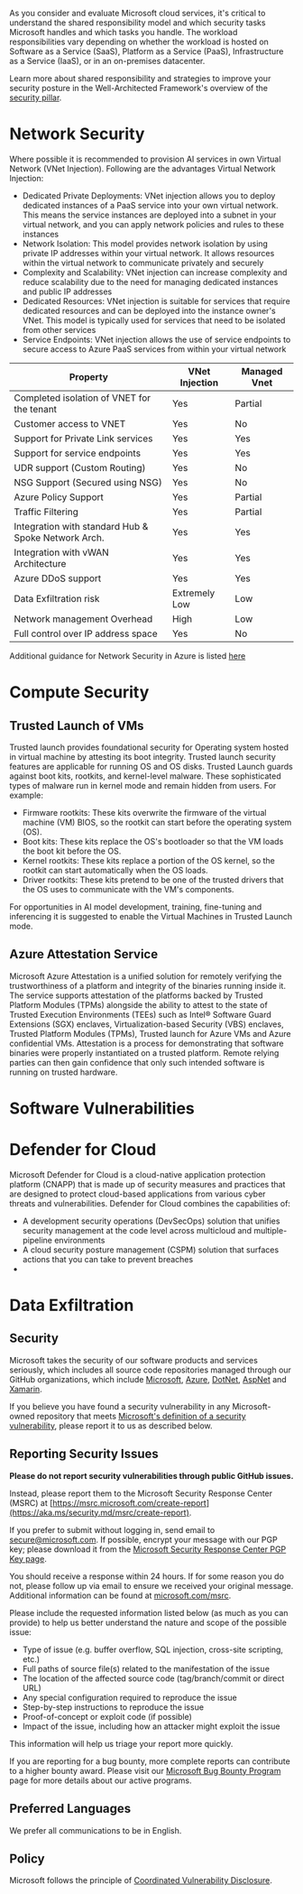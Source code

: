<!-- BEGIN MICROSOFT SECURITY.MD V0.0.9 BLOCK -->

As you consider and evaluate Microsoft cloud services, it's critical to understand the shared responsibility model and which security tasks Microsoft handles and which tasks you handle. The workload responsibilities vary depending on whether the workload is hosted on Software as a Service (SaaS), Platform as a Service (PaaS), Infrastructure as a Service (IaaS), or in an on-premises datacenter.

Learn more about shared responsibility and strategies to improve your security posture in the Well-Architected Framework's overview of the [security pillar](https://learn.microsoft.com/en-us/azure/well-architected/security/).

# Network Security
Where possible it is recommended to provision AI services in own Virtual Network (VNet Injection). Following are the advantages 
Virtual Network Injection: 
- Dedicated Private Deployments: VNet injection allows you to deploy dedicated instances of a PaaS service into your own virtual network. This means the service instances are deployed into a subnet in your virtual network, and you can apply network policies and rules to these instances 
- Network Isolation: This model provides network isolation by using private IP addresses within your virtual network. It allows resources within the virtual network to communicate privately and securely 
- Complexity and Scalability: VNet injection can increase complexity and reduce scalability due to the need for managing dedicated instances and public IP addresses 
- Dedicated Resources: VNet injection is suitable for services that require dedicated resources and can be deployed into the instance owner's VNet. This model is typically used for services that need to be isolated from other services 
- Service Endpoints: VNet injection allows the use of service endpoints to secure access to Azure PaaS services from within your virtual network
  
| Property                                            | VNet Injection                     |   Managed Vnet                 |                                                                                                    
|-----------------------------------------------------|------------------------------------|--------------------------------|
| Completed isolation of VNET for the tenant          |        Yes                         | Partial                        |
|Customer access to VNET                              |        Yes                         | No                             |
|Support for Private Link services                    |        Yes                         | Yes                            |
|Support for service endpoints                        |        Yes                         | Yes                            |
|UDR support (Custom Routing)                         |        Yes                         | No                             |
|NSG Support (Secured using NSG)                      |        Yes                         | No                             |
|Azure Policy Support                                 |        Yes                         | Partial                        |
|Traffic Filtering                                    |        Yes                         | Partial                        |
|Integration with standard Hub & Spoke Network Arch.  |        Yes                         | Yes                            |
|Integration with vWAN Architecture                   |        Yes                         | Yes                            |
|Azure DDoS support                                   |        Yes                         | Yes                            |
|Data Exfiltration risk                               |        Extremely Low               | Low                            |
|Network management Overhead                          |        High                        | Low                            |
|Full control over IP address space                   |        Yes                         | No                             |

Additional guidance for Network Security in Azure is listed [here](https://learn.microsoft.com/en-us/security/benchmark/azure/security-control-network-security)

# Compute Security 

## Trusted Launch of VMs
Trusted launch provides foundational security for Operating system hosted in virtual machine by attesting its boot integrity. Trusted launch security features are applicable for running OS and OS disks. Trusted Launch guards against boot kits, rootkits, and kernel-level malware. These sophisticated types of malware run in kernel mode and remain hidden from users. For example:

 - Firmware rootkits: These kits overwrite the firmware of the virtual machine (VM) BIOS, so the rootkit can start before the operating system (OS).
 - Boot kits: These kits replace the OS's bootloader so that the VM loads the boot kit before the OS.
 - Kernel rootkits: These kits replace a portion of the OS kernel, so the rootkit can start automatically when the OS loads.
 - Driver rootkits: These kits pretend to be one of the trusted drivers that the OS uses to communicate with the VM's components.

For opportunities in AI model development, training, fine-tuning and inferencing it is suggested to enable the Virtual Machines in Trusted Launch mode. 

## Azure Attestation Service
Microsoft Azure Attestation is a unified solution for remotely verifying the trustworthiness of a platform and integrity of the binaries running inside it. The service supports attestation of the platforms backed by Trusted Platform Modules (TPMs) alongside the ability to attest to the state of Trusted Execution Environments (TEEs) such as Intel® Software Guard Extensions (SGX) enclaves, Virtualization-based Security (VBS) enclaves, Trusted Platform Modules (TPMs), Trusted launch for Azure VMs and Azure confidential VMs. Attestation is a process for demonstrating that software binaries were properly instantiated on a trusted platform. Remote relying parties can then gain confidence that only such intended software is running on trusted hardware.

# Software Vulnerabilities

# Defender for Cloud
Microsoft Defender for Cloud is a cloud-native application protection platform (CNAPP) that is made up of security measures and practices that are designed to protect cloud-based applications from various cyber threats and vulnerabilities. Defender for Cloud combines the capabilities of:
 - A development security operations (DevSecOps) solution that unifies security management at the code level across multicloud and multiple-pipeline environments
 - A cloud security posture management (CSPM) solution that surfaces actions that you can take to prevent breaches
 - 
# Data Exfiltration 





## Security

Microsoft takes the security of our software products and services seriously, which includes all source code repositories managed through our GitHub organizations, which include [Microsoft](https://github.com/Microsoft), [Azure](https://github.com/Azure), [DotNet](https://github.com/dotnet), [AspNet](https://github.com/aspnet) and [Xamarin](https://github.com/xamarin).

If you believe you have found a security vulnerability in any Microsoft-owned repository that meets [Microsoft's definition of a security vulnerability](https://aka.ms/security.md/definition), please report it to us as described below.

## Reporting Security Issues

**Please do not report security vulnerabilities through public GitHub issues.**

Instead, please report them to the Microsoft Security Response Center (MSRC) at [https://msrc.microsoft.com/create-report](https://aka.ms/security.md/msrc/create-report).

If you prefer to submit without logging in, send email to [secure@microsoft.com](mailto:secure@microsoft.com).  If possible, encrypt your message with our PGP key; please download it from the [Microsoft Security Response Center PGP Key page](https://aka.ms/security.md/msrc/pgp).

You should receive a response within 24 hours. If for some reason you do not, please follow up via email to ensure we received your original message. Additional information can be found at [microsoft.com/msrc](https://www.microsoft.com/msrc). 

Please include the requested information listed below (as much as you can provide) to help us better understand the nature and scope of the possible issue:

  * Type of issue (e.g. buffer overflow, SQL injection, cross-site scripting, etc.)
  * Full paths of source file(s) related to the manifestation of the issue
  * The location of the affected source code (tag/branch/commit or direct URL)
  * Any special configuration required to reproduce the issue
  * Step-by-step instructions to reproduce the issue
  * Proof-of-concept or exploit code (if possible)
  * Impact of the issue, including how an attacker might exploit the issue

This information will help us triage your report more quickly.

If you are reporting for a bug bounty, more complete reports can contribute to a higher bounty award. Please visit our [Microsoft Bug Bounty Program](https://aka.ms/security.md/msrc/bounty) page for more details about our active programs.

## Preferred Languages

We prefer all communications to be in English.

## Policy

Microsoft follows the principle of [Coordinated Vulnerability Disclosure](https://aka.ms/security.md/cvd).

<!-- END MICROSOFT SECURITY.MD BLOCK -->
